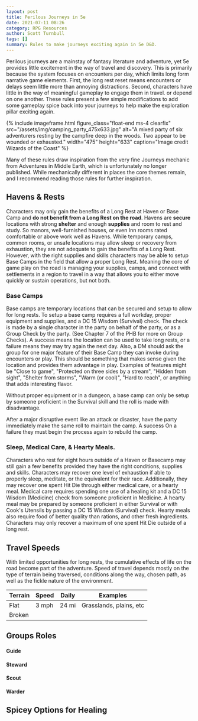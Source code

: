 ```yaml
---
layout: post
title: Perilous Journeys in 5e
date: 2021-07-11 08:26
category: RPG Resources
author: Scott Turnbull
tags: []
summary: Rules to make journeys exciting again in 5e D&D.
---
```


Perilous journeys are a mainstay of fantasy literature and adventure, yet 5e provides little excitement in the way of travel and discovery.  This is primarily because the system focuses on encounters per day, which limits long form narrative game elements.  First, the long rest reset means encounters or delays seem little more than annoying distractions. Second, characters have little in the way of meaningful gameplay to engage them in travel. or depend on one another. These rules present a few simple modifications to add some gameplay spice back into your journeys to help make the exploration pillar exciting again.

{% include imageframe.html
  figure_class="float-end ms-4 clearfix"
  src="/assets/img/camping_party_475x633.jpg"
  alt="A mixed party of six adventurers resting by the campfire deep in the woods.  Two appear to be wounded or exhausted."
  width="475" height="633"
  caption="Image credit Wizards of the Coast"
 %}

Many of these rules draw inspiration from the very fine Journeys mechanic from Adventures in Middle Earth, which is unfortunately no longer published.  While mechanically different in places the core themes remain, and I recommend reading those rules for further inspiration.

## Havens & Rests

Characters may only gain the benefits of a Long Rest at Haven or Base Camp and **do not benefit from a Long Rest on the road**. Havens are **secure** locations with strong **shelter** and enough **supplies** and room to rest and study. So manors, well-furnished houses, or even Inn rooms rated comfortable or above work well as Havens. While temporary camps, common rooms, or unsafe locations may allow sleep or recovery from exhaustion, they are not adequate to gain the benefits of a Long Rest.  However, with the right supplies and skills characters may be able to setup Base Camps in the field that allow a proper Long Rest. Meaning the core of game play on the road is managing your supplies, camps, and connect with settlements in a region to travel in a way that allows you to either move quickly or sustain operations, but not both.

### Base Camps
Base camps are temporary locations that can be secured and setup to allow for long rests.  To setup a base camp requires a full workday, proper equipment and supplies, and a DC 15 Wisdom (Survival) check. The check is made by a single character in the party on behalf of the party, or as a Group Check by the party.  (See Chapter 7 of the PHB for more on Group Checks).  A success means the location can be used to take long rests, or a failure means they may try again the next day.  Also, a DM should ask the group for one major feature of their Base Camp they can invoke during encounters or play.  This should be something that makes sense given the location and provides them advantage in play. Examples of features might be "Close to game", "Protected on three sides by a stream", "Hidden from sight", "Shelter from storms", "Warm (or cool)", "Hard to reach", or anything that adds interesting flavor.

Without proper equipment or in a dungeon, a base camp can only be setup by someone proficient in the Survival skill and the roll is made with disadvantage.  

After a major disruptive event like an attack or disaster, have the party immediately make the same roll to maintain the camp.  A success On a failure they must begin the process again to rebuild the camp. 

### Sleep, Medical Care, & Hearty Meals.
Characters who rest for eight hours outside of a Haven or Basecamp may still gain a few benefits provided they have the right conditions, supplies and skills. Characters may recover one level of exhaustion if able to properly sleep, meditate, or the equivalent for their race. Additionally, they may recover one spent Hit Die through either medical care, or a hearty meal. Medical care requires spending one use of a healing kit and a DC 15 Wisdom (Medicine) check from someone proficient in Medicine.  A hearty meal may be prepared by someone proficient in either Survival or with Cook's Utensils by passing a DC 15 Wisdom (Survival) check. Hearty meals also require food of better quality than rations, and other fresh ingredients.  Characters may only recover a maximum of one spent Hit Die outside of a long rest.

## Travel Speeds

With limited opportunities for long rests, the cumulative effects of life on the road become part of the adventure. Speed of travel depends mostly on the type of terrain being traversed, conditions along the way, chosen path, as well as the fickle nature of the environment.  

| Terrain | Speed | Daily | Examples |
|---------|-------|-------|----------|
| Flat    | 3 mph | 24 mi | Grasslands, plains, etc|
| Broken  |


## Groups Roles

#### Guide
#### Steward
#### Scout
#### Warder

## Spicey Options for Healing
